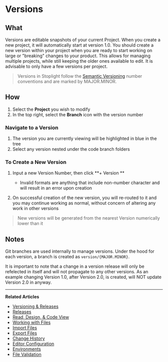 # Versions

## What

Versions are editable snapshots of your current Project. When you create a new project, it will automatically start at version 1.0. You should create a new version within your project when you are ready to start working on large or "breaking" changes to your product. This allows for managing multiple projects, while still keeping the older ones available to edit. It is advisable to only have a few versions per project.

> Versions in Stoplight follow the [Semantic Versioning](https://semver.org/) number conventions and are marked by MAJOR.MINOR.

## How

1.  Select the **Project** you wish to modify
2.  In the top right, select the **Branch** icon with the version
    number

### Navigate to a Version

1.  The version you are currently viewing will be highlighted in blue in the tree
2.  Select any version nested under the code branch folders

### To Create a New Version

1.  Input a new Version Number, then click **+ Version **

    - Invalid formats are anything that include non-number character and will result in an error upon creation

2.  On successful creation of the new version, you will re-routed to it and you may continue working as normal, without concern of altering any work in other versions

> New versions will be generated from the nearest Version numerically lower than it

## Notes

Git branches are used internally to manage versions. Under the hood for each version, a branch is created as `version/{MAJOR.MINOR}`.

It is important to note that a change in a version release will only be refelected in itself and will not propagate to any other versions. As an example changing Version 1.0, after Version 2.0, is created, will NOT update Version 2.0 in anyway.

---

**Related Articles**

- [Versioning & Releases](./introduction.md)
- [Releases](./releases.md)
- [Read, Design, & Code View](/platform/editor-basics/read-design-code-view)
- [Working with Files](/platform/editor-basics/working-with-files)
- [Import Files](/platform/editor-basics/import-files)
- [Export Files](/platform/editor-basics/export-files)
- [Change History](/platform/editor-basics/change-history)
- [Editor Configuration](/platform/editor-basics/editor-configuration)
- [Environments](/platform/editor-basics/environments)
- [File Validation](/platform/editor-basics/file-validation)
